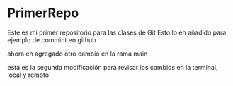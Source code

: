 # PrimerRepo
Este es mi primer repositorio para las clases de Git
Esto lo eh añadido para ejemplo de commint en github


ahora eh agregado otro cambio en la rama main


esta es la segunda modificación para revisar los cambios en la terminal, local y remoto

